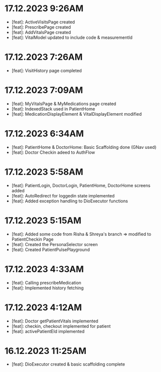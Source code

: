 # 17.12.2023 9:26AM
- [feat]: ActiveVisitsPage created
- [feat]: PrescribePage created
- [feat]: AddVitalsPage created
- [feat]: VitalModel updated to include code & measurementId

# 17.12.2023 7:26AM
- [feat]: VisitHistory page completed

# 17.12.2023 7:09AM
- [feat]: MyVitalsPage & MyMedications page created
- [feat]: IndexedStack used in PatientHome
- [feat]: MedicationDisplayElement & VitalDisplayElement modified

# 17.12.2023 6:34AM 
- [feat]: PatientHome & DoctorHome: Basic Scaffolding done (GNav used)
- [feat]: Doctor Checkin adeed to AuthFlow

# 17.12.2023 5:58AM 
- [feat]: PatientLogin, DoctorLogin, PatientHome, DoctorHome screens added
- [feat]: AutoRedirect for loggedin state implemented
- [feat]: Added exception handling to DioExecutor functions

# 17.12.2023 5:15AM 
- [feat]: Added some code from Risha & Shreya's branch => modified to PatientCheckin Page
- [feat]: Created the PersonaSelector screen 
- [feat]: Created PatientPulsePlayground

# 17.12.2023 4:33AM
- [feat]: Calling prescribeMedication
- [feat]: Implemented history fetching

# 17.12.2023 4:12AM
- [feat]: Doctor getPatientVitals implemented
- [feat]: checkin, checkout implemented for patient
- [feat]: activePatientEId implemented

# 16.12.2023 11:25AM
- [feat]: DioExecutor created & basic scaffolding complete